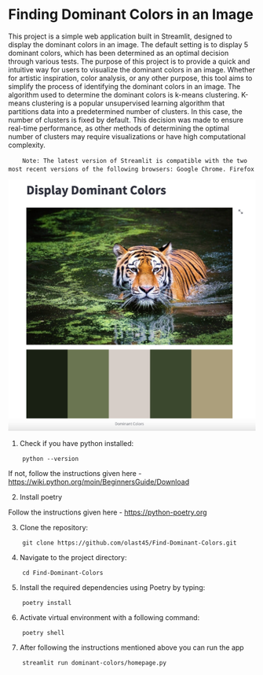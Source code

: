 # Finding Dominant Colors in an Image

This project is a simple web application built in Streamlit, designed to display the dominant colors in an image. The default setting is to display 5 dominant colors, which has been determined as an optimal decision through various tests.
The purpose of this project is to provide a quick and intuitive way for users to visualize the dominant colors in an image. Whether for artistic inspiration, color analysis, or any other purpose, this tool aims to simplify the process of identifying the dominant colors in an image.
The algorithm used to determine the dominant colors is k-means clustering. K-means clustering is a popular unsupervised learning algorithm that partitions data into a predetermined number of clusters. In this case, the number of clusters is fixed by default. This decision was made to ensure real-time performance, as other methods of determining the optimal number of clusters may require visualizations or have high computational complexity.

`    Note: The latest version of Streamlit is compatible with the two most recent versions of the following browsers: Google Chrome. Firefox`

![App UI](preview.png)

1. Check if you have python installed:

```shell
    python --version
```

If not, follow the instructions given here - https://wiki.python.org/moin/BeginnersGuide/Download

2. Install poetry

Follow the instructions given here - https://python-poetry.org

3. Clone the repository:

```shell
    git clone https://github.com/olast45/Find-Dominant-Colors.git
```

4. Navigate to the project directory:

```shell
    cd Find-Dominant-Colors
```

5. Install the required dependencies using Poetry by typing:

```shell
    poetry install
```

6. Activate virtual environment with a following command:

```shell
    poetry shell
```

7. After following the instructions mentioned above you can run the app

```shell
    streamlit run dominant-colors/homepage.py
```
